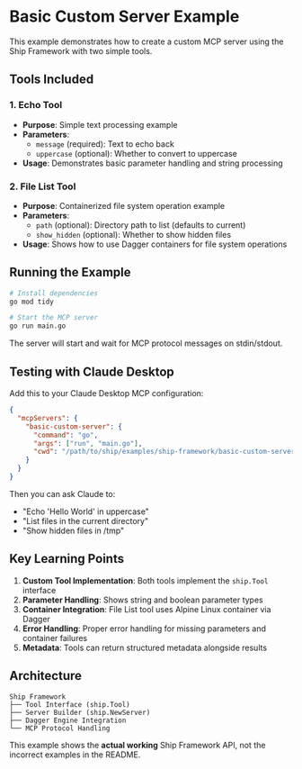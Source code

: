 # Basic Custom Server Example

This example demonstrates how to create a custom MCP server using the Ship Framework with two simple tools.

## Tools Included

### 1. Echo Tool
- **Purpose**: Simple text processing example
- **Parameters**: 
  - `message` (required): Text to echo back
  - `uppercase` (optional): Whether to convert to uppercase
- **Usage**: Demonstrates basic parameter handling and string processing

### 2. File List Tool  
- **Purpose**: Containerized file system operation example
- **Parameters**:
  - `path` (optional): Directory path to list (defaults to current)
  - `show_hidden` (optional): Whether to show hidden files
- **Usage**: Shows how to use Dagger containers for file system operations

## Running the Example

```bash
# Install dependencies
go mod tidy

# Start the MCP server
go run main.go
```

The server will start and wait for MCP protocol messages on stdin/stdout.

## Testing with Claude Desktop

Add this to your Claude Desktop MCP configuration:

```json
{
  "mcpServers": {
    "basic-custom-server": {
      "command": "go",
      "args": ["run", "main.go"],
      "cwd": "/path/to/ship/examples/ship-framework/basic-custom-server"
    }
  }
}
```

Then you can ask Claude to:
- "Echo 'Hello World' in uppercase"
- "List files in the current directory"
- "Show hidden files in /tmp"

## Key Learning Points

1. **Custom Tool Implementation**: Both tools implement the `ship.Tool` interface
2. **Parameter Handling**: Shows string and boolean parameter types
3. **Container Integration**: File List tool uses Alpine Linux container via Dagger
4. **Error Handling**: Proper error handling for missing parameters and container failures
5. **Metadata**: Tools can return structured metadata alongside results

## Architecture

```
Ship Framework
├── Tool Interface (ship.Tool)
├── Server Builder (ship.NewServer)
├── Dagger Engine Integration
└── MCP Protocol Handling
```

This example shows the **actual working** Ship Framework API, not the incorrect examples in the README.